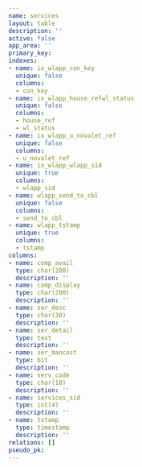 ```yaml
---
name: services
layout: table
description: ''
active: false
app_area: ''
primary_key: 
indexes:
- name: ix_wlapp_con_key
  unique: false
  columns:
  - con_key
- name: ix_wlapp_house_refwl_status
  unique: false
  columns:
  - house_ref
  - wl_status
- name: ix_wlapp_u_novalet_ref
  unique: false
  columns:
  - u_novalet_ref
- name: ix_wlapp_wlapp_sid
  unique: true
  columns:
  - wlapp_sid
- name: wlapp_send_to_cbl
  unique: false
  columns:
  - send_to_cbl
- name: wlapp_tstamp
  unique: true
  columns:
  - tstamp
columns:
- name: comp_avail
  type: char(200)
  description: ''
- name: comp_display
  type: char(200)
  description: ''
- name: ser_desc
  type: char(30)
  description: ''
- name: ser_detail
  type: text
  description: ''
- name: ser_mancost
  type: bit
  description: ''
- name: serv_code
  type: char(10)
  description: ''
- name: services_sid
  type: int(4)
  description: ''
- name: tstamp
  type: timestamp
  description: ''
relations: []
pseudo_pk: 
---
```


